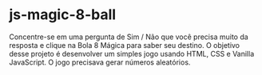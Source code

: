 # js-magic-8-ball
Concentre-se em uma pergunta de Sim / Não que você precisa muito da resposta e clique na Bola 8 Mágica para saber seu destino. O objetivo desse projeto é desenvolver um simples jogo usando HTML, CSS e Vanilla JavaScript. O jogo precisava gerar números aleatórios.
